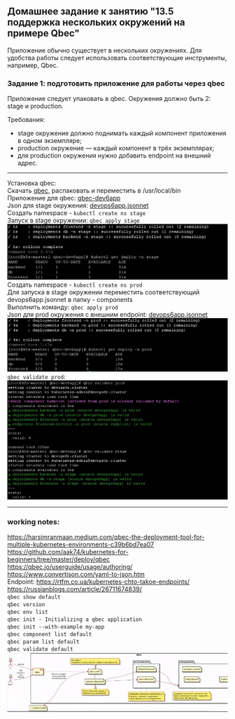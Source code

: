 ## Домашнее задание к занятию "13.5 поддержка нескольких окружений на примере Qbec"
Приложение обычно существует в нескольких окружениях. Для удобства работы следует использовать соответствующие инструменты, например, Qbec.

### Задание 1: подготовить приложение для работы через qbec
Приложение следует упаковать в qbec. Окружения должно быть 2: stage и production. 

Требования:
* stage окружение должно поднимать каждый компонент приложения в одном экземпляре;
* production окружение — каждый компонент в трёх экземплярах;
* для production окружения нужно добавить endpoint на внешний адрес.
---
Установка qbec: </br>
Скачать [qbec](https://github.com/splunk/qbec/releases), распаковать и переместить в /usr/local/bin </br>
Приложение для qbec: [qbec-dev6app](https://github.com/murzinvit/13.05_qbec/tree/main/qbec-dev6app) </br>
Json для stage окружения: [devops6app.jsonnet](https://github.com/murzinvit/13.05_qbec/blob/e9e293106be908117a9408cf6b9ee7f5dd847261/devops6app.jsonnet) </br>
Создать namespace - `kubectl create ns stage` </br>
Запуск в stage окружении: `qbec apply stage` </br>
![qbec_stage](https://github.com/murzinvit/screen_1/blob/e47544d20c5b1b4c24056b8e65312fd8ed3f65d2/Kubec_qbec_stage.jpg) </br>
Создать namespace - `kubectl create ns prod` </br>
Для запуска в stage окружении переместить соответствующий devops6app.jsonnet в папку - components </br>
Выполнить команду: `qbec apply prod` </br>
Json для prod окружения с внешним endpoint: [devops6app.jsonnet](https://github.com/murzinvit/13.05_qbec/blob/e9e293106be908117a9408cf6b9ee7f5dd847261/qbec-dev6app/components/devops6app.jsonnet) </br>
![qbec_prod](https://github.com/murzinvit/screen_1/blob/236d083a9461aed2e200e270b7e2813bf405e7e9/Kuber_qbec_prod.jpg) </br>
`qbec validate prod`: </br>
![qbec_validate](https://github.com/murzinvit/screen_1/blob/50cac239402e920076acca42d84e23e030b6dce4/Kuber_qubec_validate.jpg) </br>

---
### working notes: </br>

https://harsimranmaan.medium.com/qbec-the-deployment-tool-for-multiple-kubernetes-environments-c39b6bd7ea07 </br>
https://github.com/aak74/kubernetes-for-beginners/tree/master/deploy/qbec </br>
https://qbec.io/userguide/usage/authoring/ </br>
https://www.convertjson.com/yaml-to-json.htm </br>
Endpoint: https://rtfm.co.ua/kubernetes-chto-takoe-endpoints/ </br>
https://russianblogs.com/article/26711674839/ </br>
`qbec show default`  </br>
`qbec version` </br>
`qbec env list` </br>
`qbec init - Initializing a qbec application` </br>
`qbec init --with-example my-app` </br>
`qbec component list default` </br>
`qbec param list default` </br>
`qbec validate default` </br>
![Schem](https://github.com/murzinvit/screen_1/blob/e73e4d0b12baaf9c27ff8c77f0bd0857390eed61/Schem.jpg) 
